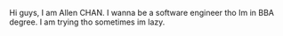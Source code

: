 Hi guys, I am Allen CHAN. 
I wanna be a software engineer tho Im in BBA degree. 
I am trying tho sometimes im lazy.
